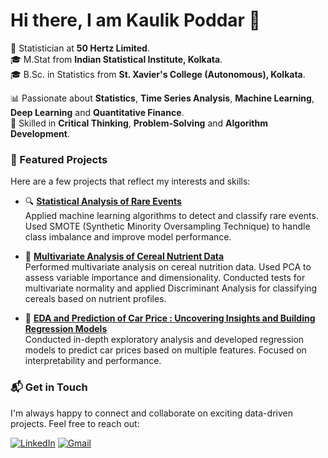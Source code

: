 # Hi there, I am Kaulik Poddar 👋

🎯 Statistician at **50 Hertz Limited**.  
🎓 M.Stat from **Indian Statistical Institute, Kolkata**.  
🎓 B.Sc. in Statistics from **St. Xavier's College (Autonomous), Kolkata**.

📊 Passionate about **Statistics**, **Time Series Analysis**, **Machine Learning**, **Deep Learning** and **Quantitative Finance**.  
🧠 Skilled in **Critical Thinking**, **Problem-Solving** and **Algorithm Development**.

### 🚀 Featured Projects

Here are a few projects that reflect my interests and skills:

- 🔍 [**Statistical Analysis of Rare Events**](#)  
  Applied machine learning algorithms to detect and classify rare events. Used SMOTE (Synthetic Minority Oversampling Technique) to handle class imbalance and improve model performance.

- 🌾 [**Multivariate Analysis of Cereal Nutrient Data**](#)  
   Performed multivariate analysis on cereal nutrition data. Used PCA to assess variable importance and dimensionality. Conducted tests for multivariate normality and applied Discriminant Analysis for classifying cereals based on nutrient profiles.
- 🚗 [**EDA and Prediction of Car Price : Uncovering Insights and Building Regression Models**](#)  
  Conducted in-depth exploratory analysis and developed regression models to predict car prices based on multiple features. Focused on interpretability and performance.

### 📬 Get in Touch

I'm always happy to connect and collaborate on exciting data-driven projects. Feel free to reach out:

[![LinkedIn](https://img.shields.io/badge/LinkedIn-KaulikPoddar-blue?style=flat-square&logo=linkedin)](https://www.linkedin.com/in/your-linkedin-username)
[![Gmail](https://img.shields.io/badge/Email-kaulikpoddar63@gmail.com-red?style=flat-square&logo=gmail&logoColor=white)](mailto:kaulikpoddar63@gmail.com)
